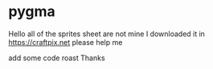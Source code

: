 # pygma
Hello all of the sprites sheet are not mine I downloaded it in https://craftpix.net
please help me


add some code roast Thanks
